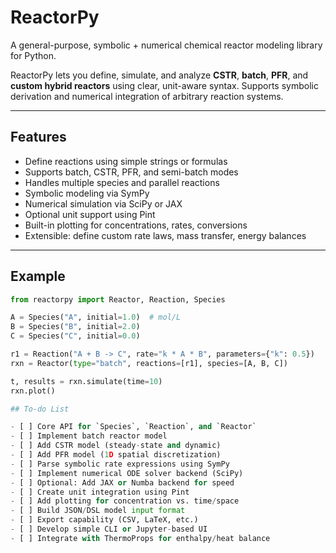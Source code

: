 # ReactorPy

A general-purpose, symbolic + numerical chemical reactor modeling library for Python.

ReactorPy lets you define, simulate, and analyze **CSTR**, **batch**, **PFR**, and **custom hybrid reactors** using clear, unit-aware syntax. Supports symbolic derivation and numerical integration of arbitrary reaction systems.

---

## Features

- Define reactions using simple strings or formulas
- Supports batch, CSTR, PFR, and semi-batch modes
- Handles multiple species and parallel reactions
- Symbolic modeling via SymPy
- Numerical simulation via SciPy or JAX
- Optional unit support using Pint
- Built-in plotting for concentrations, rates, conversions
- Extensible: define custom rate laws, mass transfer, energy balances

---

## Example

```python
from reactorpy import Reactor, Reaction, Species

A = Species("A", initial=1.0)  # mol/L
B = Species("B", initial=2.0)
C = Species("C", initial=0.0)

r1 = Reaction("A + B -> C", rate="k * A * B", parameters={"k": 0.5})
rxn = Reactor(type="batch", reactions=[r1], species=[A, B, C])

t, results = rxn.simulate(time=10)
rxn.plot()

## To-do List

- [ ] Core API for `Species`, `Reaction`, and `Reactor`
- [ ] Implement batch reactor model
- [ ] Add CSTR model (steady-state and dynamic)
- [ ] Add PFR model (1D spatial discretization)
- [ ] Parse symbolic rate expressions using SymPy
- [ ] Implement numerical ODE solver backend (SciPy)
- [ ] Optional: Add JAX or Numba backend for speed
- [ ] Create unit integration using Pint
- [ ] Add plotting for concentration vs. time/space
- [ ] Build JSON/DSL model input format
- [ ] Export capability (CSV, LaTeX, etc.)
- [ ] Develop simple CLI or Jupyter-based UI
- [ ] Integrate with ThermoProps for enthalpy/heat balance
